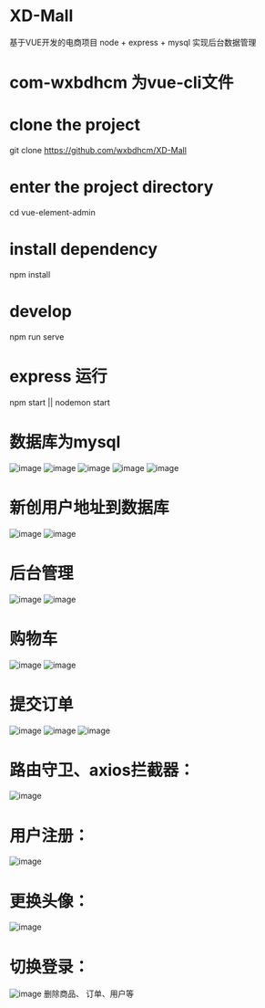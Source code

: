 # XD-Mall
基于VUE开发的电商项目
node + express + mysql 实现后台数据管理
# com-wxbdhcm 为vue-cli文件 
# clone the project
git clone https://github.com/wxbdhcm/XD-Mall

# enter the project directory
cd vue-element-admin

# install dependency
npm install

# develop
npm run serve

# express 运行 
npm start || nodemon start

# 数据库为mysql
![image](https://user-images.githubusercontent.com/76027501/123036410-a7400f00-d41f-11eb-8472-513f990116ac.png)
![image](https://user-images.githubusercontent.com/76027501/123036488-c50d7400-d41f-11eb-81f7-a588a9d6f1ee.png)
![image](https://user-images.githubusercontent.com/76027501/123036595-ea01e700-d41f-11eb-9829-f06ec067dd93.png)
![image](https://user-images.githubusercontent.com/76027501/123036657-fc7c2080-d41f-11eb-95df-34d4f0ad5e15.png)
![image](https://user-images.githubusercontent.com/76027501/123036698-0c940000-d420-11eb-95e5-67508b1806c4.png)
# 新创用户地址到数据库
![image](https://user-images.githubusercontent.com/76027501/123036754-22a1c080-d420-11eb-9be8-24ae77391c7e.png)
![image](https://user-images.githubusercontent.com/76027501/123037070-a065cc00-d420-11eb-8115-21b9cba75746.png)

# 后台管理
![image](https://user-images.githubusercontent.com/76027501/123036775-2cc3bf00-d420-11eb-8dec-0cf515168dfe.png)
![image](https://user-images.githubusercontent.com/76027501/123036847-46650680-d420-11eb-8fac-4f2a4b3349b5.png)

# 购物车
![image](https://user-images.githubusercontent.com/76027501/123036949-73b1b480-d420-11eb-890e-c9780f71f289.png)
![image](https://user-images.githubusercontent.com/76027501/123036861-4a912400-d420-11eb-87e9-bf7cadbcbb04.png)
# 提交订单
![image](https://user-images.githubusercontent.com/76027501/123036906-5e3c8a80-d420-11eb-81d2-776fa8fadc86.png)
![image](https://user-images.githubusercontent.com/76027501/123036996-84622a80-d420-11eb-85da-0572a49b5216.png)
![image](https://user-images.githubusercontent.com/76027501/123037138-b8d5e680-d420-11eb-888a-3e9c5e441075.png)
# 路由守卫、axios拦截器：
![image](https://user-images.githubusercontent.com/76027501/123037261-ee7acf80-d420-11eb-9ed2-448c6d321e17.png)
# 用户注册：
![image](https://user-images.githubusercontent.com/76027501/123037318-0e11f800-d421-11eb-94f8-28d536043bf2.png)
# 更换头像：
![image](https://user-images.githubusercontent.com/76027501/123037357-1ec26e00-d421-11eb-98b4-6c294700e079.png)
# 切换登录：
![image](https://user-images.githubusercontent.com/76027501/123037396-31d53e00-d421-11eb-9cc3-6673770458b4.png)
删除商品、 订单、用户等

